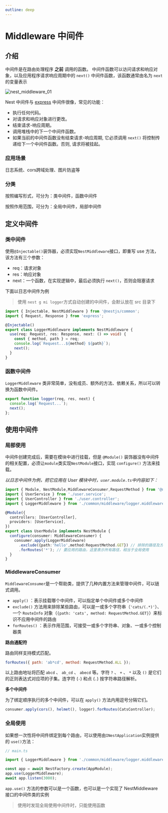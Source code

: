 ```yaml
---
outline: deep
---
```




# Middleware 中间件




## 介绍

中间件是在路由处理程序 **之前** 调用的函数。 中间件函数可以访问请求和响应对象，以及应用程序请求响应周期中的 `next()` 中间件函数，该函数通常由名为 `next` 的变量表示

![nest_middleware_01](../assets/middleware_1.png)

Nest 中间件与 [express](http://expressjs.com/en/guide/using-middleware.html) 中间件很像，常见的功能：

- 执行任何代码。
- 对请求和响应对象进行更改。
- 结束请求-响应周期。
- 调用堆栈中的下一个中间件函数。
- 如果当前的中间件函数没有结束请求-响应周期, 它必须调用 `next()` 将控制传递给下一个中间件函数。否则, 请求将被挂起。



### 应用场景

日志系统、cors跨域处理、图片防盗等

### 分类

按照编写形式，可分为：类中间件，函数中间件

按照作用范围，可分为：全局中间件，局部中间件





## 定义中间件

### 类中间件

使用`@Injectable()`装饰器，必须实现`NestMiddleware`接口，即重写 use 方法，该方法有三个参数：

-  req：请求对象
-  res：响应对象
-  next：一个函数，在实现逻辑中，最后必须执行 `next()`，否则会阻塞请求

下面以日志中间件为例

> 使用 `nest g mi logger`方式自动创建的中间件，会默认放在 src 目录下

```typescript
import { Injectable, NestMiddleware } from '@nestjs/common';
import { Request, Response } from 'express';

@Injectable()
export class LoggerMiddleware implements NestMiddleware {
  use(req: Request, res: Response, next: () => void) {
    const { method, path } = req;
    console.log(`Request...${method} ${path}`);
    next();
  }
}
```



### 函数中间件

 `LoggerMiddleware` 类非常简单，没有成员、额外的方法、依赖关系，所以可以转换为函数中间件。

```typescript
export function logger(req, res, next) {
  console.log(`Request...`);
  next();
};
```



## 使用中间件

### 局部使用

中间件创建完成后，需要在模块中进行挂载，但是 `@Module()` 装饰器没有中间件的相关配置，必须让`module`类实现`NestModule`接口，实现 `configure()` 方法来挂载。

*以日志中间件为例，把它应用在 User 模块中时，`user.module.ts`中内容如下：*

```typescript
import { Module, NestModule,MiddlewareConsumer,RequestMethod } from '@nestjs/common';
import { UserService } from './user.service';
import { UserController } from './user.controller';
import { LoggerMiddleware } from './common/middleware/logger.middleware';

@Module({
  controllers: [UserController],
  providers: [UserService],
})
export class UserModule implements NestModule {
  configure(consumer: MiddlewareConsumer) {
    consumer.apply(LoggerMiddleware)
      .exclude({path:'hello',method:RequestMethod.GET}) // 排除的路径及方法
      .forRoutes('*'); // 要应用的路由，这里表示所有路径，相当于全局使用
  }
}
```



### MiddlewareConsumer

`MiddlewareConsumer`是一个帮助类，提供了几种内置方法来管理中间件，可以链式调用。

- `apply()` ：表示挂载哪个中间件，可以指定单个中间件或多个中间件
- `exclude()` 方法用来排除某些路由，可以是一或多个字符串（`'cats/(.*)'`）、一个 `RouteInfo` 对象（`{path: 'cats', method: RequestMethod.GET}`）来标识不应用中间件的路由
- `forRoutes()` ：表示作用范围，可接受一或多个字符串、对象、一或多个控制器类

**路由通配符**

路由同样支持模式匹配。

```js
forRoutes({ path: 'ab*cd', method: RequestMethod.ALL });
```

以上路由地址将匹配 `abcd` 、 `ab_cd` 、 `abecd` 等。字符 `?` 、 `+` 、 `*` 以及 `()` 是它们的正则表达式对应项的子集。连字符 (`-`) 和点 (`.`) 按字符串路径解析。

**多个中间件**

为了绑定顺序执行的多个中间件，可以在 `apply()` 方法内用逗号分隔它们。

```js
consumer.apply(cors(), helmet(), logger).forRoutes(CatsController);
```



### 全局使用

如果想一次性将中间件绑定到每个路由，可以使用由`INestApplication`实例提供的 `use()`方法：

```typescript
// main.ts

import { LoggerMiddleware } from './common/middleware/logger.middleware';

const app = await NestFactory.create(AppModule);
app.use(LoggerMiddleware);
await app.listen(3000);
```

`app.use()` 方法的参数可以是一个函数，也可以是一个实现了 NestMiddleware 接口的中间件类的实例

> 使用时发现全局使用中间件时，只能使用函数
